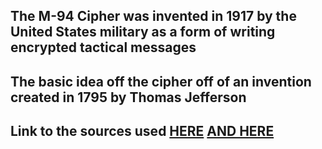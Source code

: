 ## The M-94 Cipher was invented in 1917 by the United States military as a form of writing encrypted tactical messages
## The basic idea off the cipher off of an invention created in 1795 by Thomas Jefferson
## Link to the sources used [HERE](https://en.wikipedia.org/wiki/M-94)   [AND HERE](https://www.cryptomuseum.com/crypto/usa/m94/index.htm)
